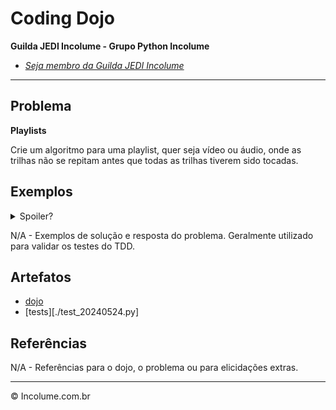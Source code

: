 # Coding Dojo

**Guilda JEDI Incolume - Grupo Python Incolume**

- _[Seja membro da Guilda JEDI Incolume](https://discord.gg/eBNamXVtBW)_

---

## Problema

**Playlists**

Crie um algoritmo para uma playlist, quer seja vídeo ou áudio, onde as trilhas não se repitam antes que todas as trilhas tiverem sido tocadas.

## Exemplos

<details>
  <summary>Spoiler?</summary>
   Considerar em caso de fatoração:

    > modo pythônico
    > sem condicionais
    > estruturas performáticas
    > redução de complexidade ciclomática
    > análise assintótica de algoritmos (big O)

</details>

N/A - Exemplos de solução e resposta do problema. Geralmente utilizado para validar os testes do TDD.

## Artefatos

- [dojo](./__init__.py)
- [tests][./test_20240524.py]


## Referências

N/A - Referências para o dojo, o problema ou para elicidações extras.

---

&copy; Incolume.com.br
